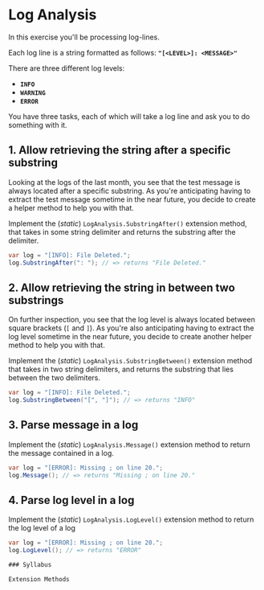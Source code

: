 ﻿# Log Analysis

In this exercise you'll be processing log-lines.

Each log line is a string formatted as follows: **` "[<LEVEL>]: <MESSAGE>" `**

There are three different log levels:

- **` INFO `**
- **` WARNING `**
- **` ERROR `**

You have three tasks, each of which will take a log line and ask you to do something with it.

## 1. Allow retrieving the string after a specific substring

Looking at the logs of the last month, you see that the test message is always located after a specific substring. As you're anticipating having to extract the test message sometime in the near future, you decide to create a helper method to help you with that.

Implement the (*static*) ` LogAnalysis.SubstringAfter() ` extension method, that takes in some string delimiter and returns the substring after the delimiter.

```C#
var log = "[INFO]: File Deleted.";
log.SubstringAfter(": "); // => returns "File Deleted."
```

## 2. Allow retrieving the string in between two substrings

On further inspection, you see that the log level is always located between square brackets (` [ ` and ` ] `). As you're also anticipating having to extract the log level sometime in the near future, you decide to create another helper method to help you with that.

Implement the (*static*) ` LogAnalysis.SubstringBetween() ` extension method that takes in two string delimiters, and returns the substring that lies between the two delimiters.

```c#
var log = "[INFO]: File Deleted.";
log.SubstringBetween("[", "]"); // => returns "INFO"
```

## 3. Parse message in a log

Implement the (*static*) ` LogAnalysis.Message() ` extension method to return the message contained in a log.

```c#
var log = "[ERROR]: Missing ; on line 20.";
log.Message(); // => returns "Missing ; on line 20."
```

## 4. Parse log level in a log

Implement the (*static*) `LogAnalysis.LogLevel()` extension method to return the log level of a log

```c#
var log = "[ERROR]: Missing ; on line 20.";
log.LogLevel(); // => returns "ERROR"

### Syllabus

Extension Methods
